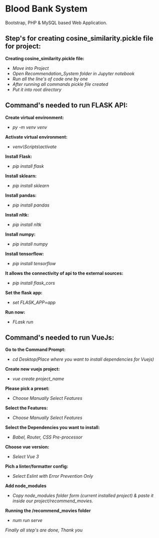 # Blood Bank System
 Bootstrap, PHP & MySQL based Web Application.

## Step's for creating cosine_similarity.pickle file for project:

**Creating cosine_similarity.pickle file:**
- *Move into Project*
- *Open Recommendation_System folder in Jupyter notebook*
- *Run all the line's of code one by one*
- *After running all commands pickle file created*
- *Put it into root directory*

## Command's needed to run FLASK API:

**Create virtual environment:**
- *py -m venv venv*

**Activate virtual environment:**
- *venv\Scripts\activate*

**Install Flask:**
- *pip install flask*

**Install sklearn:**
- *pip install sklearn*

**Install pandas:**
- *pip install pandas*

**Install nltk:**
- *pip install nltk*

**Install numpy:**
- *pip install numpy*

**Install tensorflow:**
- *pip install tensorflow*

**It allows the connectivity of api to the external sources:**
- *pip install flask_cors*

**Set the flask app:**
- *set FLASK_APP=app*

**Run now:**
- *FLask run*

## Command's needed to run VueJs:

**Go to the Command Prompt:**
- *cd Desktop(Place where you want to install dependencies for Vuejs)*

**Create new vuejs project:**
- *vue create project_name*

**Please pick a preset:**
- *Choose Manually Select Features*

**Select the Features:**
- *Choose Manually Select Features*

**Select the Dependencies you want to install:**
- *Babel, Router, CSS Pre-processor*

**Choose vue version:**
- *Select Vue 3*

**Pich a linter/formatter config:**
- *Select Eslint with Error Prevention Only*

**Add node_modules**
- *Copy node_modules folder form (current installed project) & paste it inside our project/recommend_movies.*

**Running the /recommend_movies folder**
- *num run serve*

*Finally all step's are done, Thank you*
